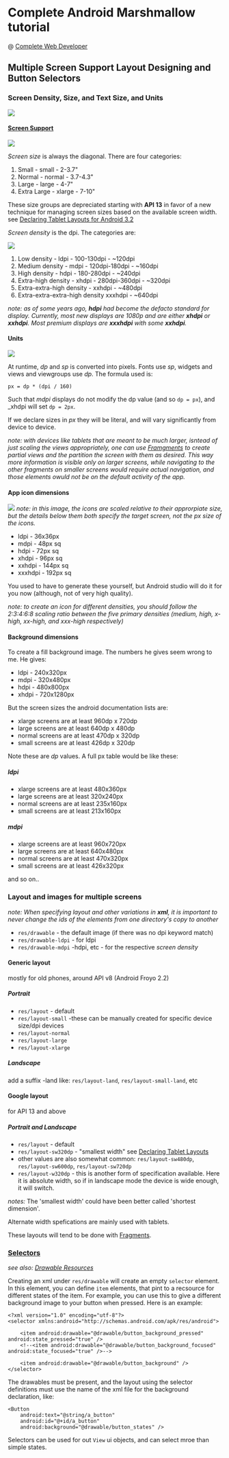 # Complete Android Marshmallow tutorial
@ [Complete Web Developer](http://www.completewebdeveloper.com)

## Multiple Screen Support Layout Designing and Button Selectors

### Screen Density, Size, and Text Size, and Units

![](http://i.stack.imgur.com/kV4Oh.png)

#### [Screen Support](http://developer.android.com/guide/practices/screens_support.html)

![](https://media-mediatemple.netdna-ssl.com/wp-content/uploads/2011/06/two-mobiles.jpg)

_Screen size_ is always the diagonal. There are four categories:

1. Small - small - 2-3.7"
2. Normal - normal - 3.7-4.3"
3. Large - large - 4-7"
4. Extra Large - xlarge - 7-10"

These size groups are depreciated starting with **API 13** in favor of a new technique for managing screen sizes based on the available screen width. see [Declaring Tablet Layouts for Android 3.2](http://developer.android.com/guide/practices/screens_support.html#DeclaringTabletLayouts)

_Screen density_ is the dpi. The categories are:

![](https://pixplicity.com/wp-content/uploads/2014/04/android_dpi_categories_chart.png)

1. Low density - ldpi - 100-130dpi - ~120dpi
2. Medium density - mdpi - 120dpi-180dpi - ~160dpi
3. High density - hdpi - 180-280dpi - ~240dpi
4. Extra-high density - xhdpi - 280dpi-360dpi - ~320dpi
5. Extra-extra-high density - xxhdpi - ~480dpi
6. Extra-extra-extra-high density xxxhdpi - ~640dpi

_note: as of some years ago, **hdpi** had become the defacto standard for display. Currently, most new displays are 1080p and are either **xhdpi** or **xxhdpi**. Most premium displays are **xxxhdpi** with some **xxhdpi**._

#### Units

![](http://vinsol.com/blog/wp-content/uploads/2014/11/screens-densities.png)

At runtime, _dp_ and _sp_ is converted into pixels. Fonts use _sp_, widgets and views and viewgroups use _dp_. The formula used is:

    px = dp * (dpi / 160)
    
Such that _mdpi_ displays do not modify the dp value (and so `dp = px`), and _xhdpi will set `dp = 2px`.

If we declare sizes in _px_ they will be literal, and will vary significantly from device to device.

_note: with devices like tablets that are meant to be much larger, isntead of just scaling the views appropriately, one can use [Framgments](http://developer.android.com/guide/practices/tablets-and-handsets.html) to create partial views and the partition the screen with them as desired. This way more information is visible only on larger screens, while navigating to the other fragments on smaller screens would require actual navigation, and those elements owuld not be on the default activity of the app._

#### App icon dimensions

![](http://i.stack.imgur.com/HYLWx.png)
_note: in this image, the icons are scaled relative to their approrpiate size, but the details below them both specify the target screen, not the px size of the icons._

* ldpi - 36x36px
* mdpi - 48px sq
* hdpi - 72px sq
* xhdpi - 96px sq
* xxhdpi - 144px sq
* xxxhdpi - 192px sq

You used to have to generate these yourself, but Android studio will do it for you now (although, not of very high quality).

_note: to create an icon for different densities, you should follow the 2:3:4:6:8 scaling ratio between the five primary densities (medium, high, x-high, xx-high, and xxx-high respectively)_

#### Background dimensions

To create a fill background image. The numbers he gives seem wrong to me. He gives:

* ldpi - 240x320px
* mdpi - 320x480px
* hdpi - 480x800px
* xhdpi - 720x1280px

But the screen sizes the android documentation lists are:

* xlarge screens are at least 960dp x 720dp
* large screens are at least 640dp x 480dp
* normal screens are at least 470dp x 320dp
* small screens are at least 426dp x 320dp

Note these are _dp_ values. A full px table would be like these:

##### ldpi
* xlarge screens are at least 480x360px
* large screens are at least 320x240px
* normal screens are at least 235x160px
* small screens are at least 213x160px

##### mdpi
* xlarge screens are at least 960x720px
* large screens are at least 640x480px
* normal screens are at least 470x320px
* small screens are at least 426x320px

and so on..

### Layout and images for multiple screens

_note: When specifying layout and other variations in **xml**, it is important to never change the ids of the elements from one directory's copy to another_

* `res/drawable` - the default image (if there was no dpi keyword match)
* `res/drawable-ldpi` - for ldpi
* `res/drawable-mdpi` -hdpi, etc - for the respective _screen density_   

#### Generic layout

mostly for old phones, around API v8 (Android Froyo 2.2) 

##### Portrait
* `res/layout` - default
* `res/layout-small` -these can be manually created for specific device size/dpi devices
* `res/layout-normal`
* `res/layout-large`
* `res/layout-xlarge`
##### Landscape
add a suffix -land like: `res/layout-land`, `res/layout-small-land`, etc

#### Google layout

for API 13 and above

##### Portrait and Landscape
* `res/layout` - default
* `res/layout-sw320dp` - "smallest width" see [Declaring Tablet Layouts](http://developer.android.com/guide/practices/screens_support.html#DeclaringTabletLayouts) 
* other values are also somewhat common: `res/layout-sw480dp`, `res/layout-sw600dp`, `res/layout-sw720dp`
* `res/layout-w320dp` - this is another form of specification available. Here it is absolute width, so if in landscape mode the device is wide enough, it will switch.

_notes:_ The 'smallest width' could have been better called 'shortest dimension'.

Alternate width spefications are mainly used with tablets.

These layouts will tend to be done with [Fragments](http://developer.android.com/guide/components/fragments.html).

### [Selectors](http://developer.android.com/reference/java/nio/channels/Selector.html)

_see also: [Drawable Resources](http://developer.android.com/guide/topics/resources/drawable-resource.html)_

Creating an xml under `res/drawable` will create an empty `selector` element. In this element, you can define `item` elements, that pint to a recsource for different states of the item. For example, you can use this to give a different background image to your button when pressed. Here is an example:

    <?xml version="1.0" encoding="utf-8"?>
    <selector xmlns:android="http://schemas.android.com/apk/res/android">

        <item android:drawable="@drawable/button_background_pressed" android:state_pressed="true" />
        <!--<item android:drawable="@drawable/button_background_focused" android:state_focused="true" />-->

        <item android:drawable="@drawable/button_background" />
    </selector>

The drawables must be present, and the layout using the selector definitions must use the name of the xml file for the background declaration, like:

    <Button
        android:text="@string/a_button"
        android:id="@+id/a_button"
        android:background="@drawable/button_states" />
        
Selectors can be used for out `View` ui objects, and can select mroe than simple states.
